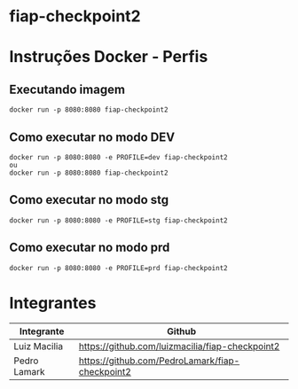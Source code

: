 # fiap-checkpoint2

# Instruções Docker - Perfis
## Executando imagem
```
docker run -p 8080:8080 fiap-checkpoint2
```

## Como executar no modo DEV
```
docker run -p 8080:8080 -e PROFILE=dev fiap-checkpoint2
ou
docker run -p 8080:8080 fiap-checkpoint2
```

## Como executar no modo stg
```
docker run -p 8080:8080 -e PROFILE=stg fiap-checkpoint2
```

## Como executar no modo prd
```
docker run -p 8080:8080 -e PROFILE=prd fiap-checkpoint2
```

# Integrantes

| Integrante | Github |
| --- | --- |
| Luiz Macilia | https://github.com/luizmacilia/fiap-checkpoint2 |
| Pedro Lamark | https://github.com/PedroLamark/fiap-checkpoint2 |
